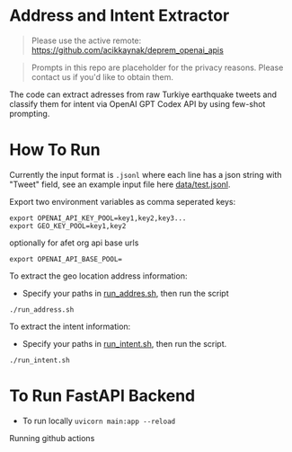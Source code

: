 # Address and Intent Extractor

> Please use the active remote: https://github.com/acikkaynak/deprem_openai_apis

> Prompts in this repo are placeholder for the privacy reasons. Please contact us if you'd like to obtain them.

The code can extract adresses from raw Turkiye earthquake tweets and classify them for intent via OpenAI GPT Codex API by using few-shot prompting.

# How To Run

Currently the input format is `.jsonl` where each line has a json string with "Tweet" field, see an example input file here [data/test.jsonl](./data/test.jsonl).

Export two environment variables as comma seperated keys:

```SHELL
export OPENAI_API_KEY_POOL=key1,key2,key3...
export GEO_KEY_POOL=key1,key2
```

optionally for afet org api base urls
```SHELL
export OPENAI_API_BASE_POOL=
```

To extract the geo location address information:
- Specify your paths in [run_addres.sh](./run_address.sh), then run the script
```SHELL
./run_address.sh
```

To extract the intent information:
- Specify your paths in [run_intent.sh](./run_intent.sh), then run the script.
```SHELL
./run_intent.sh
```

# To Run FastAPI Backend

- To run locally `uvicorn main:app --reload`



Running github actions 
